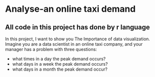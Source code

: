# Analyse-an online taxi demand
## All code in this project has done by r language
In this project, I want to show you The Importance of data visualization.
Imagine you are a data scientist in an online taxi company, and your manager has a problem with three questions:
* what times in a day the peak demand occurs?
* what days in a week the peak demand occurs?
* what days in a month the peak demand occur?
